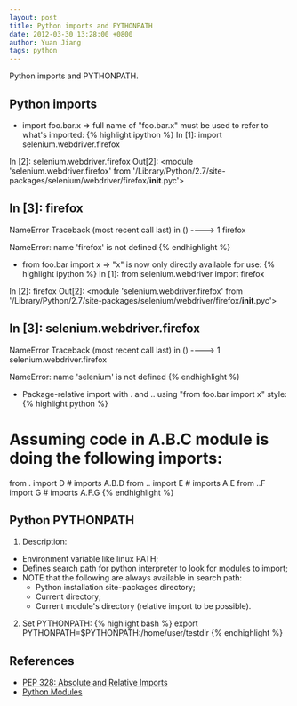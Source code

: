 ```yaml
---
layout: post
title: Python imports and PYTHONPATH
date: 2012-03-30 13:28:00 +0800
author: Yuan Jiang
tags: python
---
```


Python imports and PYTHONPATH.

## Python imports
- import foo.bar.x => full name of "foo.bar.x" must be used to refer to what's imported:
{% highlight ipython %}
In [1]: import selenium.webdriver.firefox

In [2]: selenium.webdriver.firefox
Out[2]: <module 'selenium.webdriver.firefox' from '/Library/Python/2.7/site-packages/selenium/webdriver/firefox/__init__.pyc'>

In [3]: firefox
---------------------------------------------------------------------------
NameError                                 Traceback (most recent call last)
<ipython-input-3-38144139eb6a> in <module>()
----> 1 firefox

NameError: name 'firefox' is not defined
{% endhighlight %}

- from foo.bar import x => "x" is now only directly available for use:
{% highlight ipython %}
In [1]: from selenium.webdriver import firefox

In [2]: firefox
Out[2]: <module 'selenium.webdriver.firefox' from '/Library/Python/2.7/site-packages/selenium/webdriver/firefox/__init__.pyc'>

In [3]: selenium.webdriver.firefox
---------------------------------------------------------------------------
NameError                                 Traceback (most recent call last)
<ipython-input-3-f5e8eabbe74b> in <module>()
----> 1 selenium.webdriver.firefox

NameError: name 'selenium' is not defined
{% endhighlight %}

- Package-relative import with . and .. using "from foo.bar import x" style:
{% highlight python %}
# Assuming code in A.B.C module is doing the following imports:
from . import D     # imports A.B.D
from .. import E    # imports A.E
from ..F import G   # imports A.F.G
{% endhighlight %}

## Python PYTHONPATH
1. Description:
- Environment variable like linux PATH;
- Defines search path for python interpreter to look for modules to import;
- NOTE that the following are always available in search path:
  + Python installation site-packages directory;
  + Current directory;
  + Current module's directory (relative import to be possible).
2. Set PYTHONPATH:
{% highlight bash %}
export PYTHONPATH=$PYTHONPATH:/home/user/testdir
{% endhighlight %}


## References
- [PEP 328: Absolute and Relative Imports](https://docs.python.org/2.5/whatsnew/pep-328.html)
- [Python Modules](https://docs.python.org/2/tutorial/modules.html)
